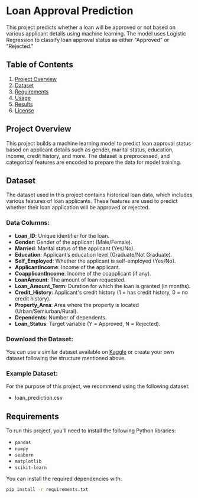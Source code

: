 # Loan Approval Prediction

This project predicts whether a loan will be approved or not based on various applicant details using machine learning. The model uses Logistic Regression to classify loan approval status as either "Approved" or "Rejected."

## Table of Contents
1. [Project Overview](#project-overview)
2. [Dataset](#dataset)
3. [Requirements](#requirements)
4. [Usage](#usage)
5. [Results](#results)
6. [License](#license)

## Project Overview
This project builds a machine learning model to predict loan approval status based on applicant details such as gender, marital status, education, income, credit history, and more. The dataset is preprocessed, and categorical features are encoded to prepare the data for model training.

## Dataset
The dataset used in this project contains historical loan data, which includes various features of loan applicants. These features are used to predict whether their loan application will be approved or rejected. 

### Data Columns:
- **Loan_ID**: Unique identifier for the loan.
- **Gender**: Gender of the applicant (Male/Female).
- **Married**: Marital status of the applicant (Yes/No).
- **Education**: Applicant’s education level (Graduate/Not Graduate).
- **Self_Employed**: Whether the applicant is self-employed (Yes/No).
- **ApplicantIncome**: Income of the applicant.
- **CoapplicantIncome**: Income of the coapplicant (if any).
- **LoanAmount**: The amount of loan requested.
- **Loan_Amount_Term**: Duration for which the loan is granted (in months).
- **Credit_History**: Applicant's credit history (1 = has credit history, 0 = no credit history).
- **Property_Area**: Area where the property is located (Urban/Semiurban/Rural).
- **Dependents**: Number of dependents.
- **Loan_Status**: Target variable (Y = Approved, N = Rejected).

### Download the Dataset:
You can use a similar dataset available on [Kaggle](https://www.kaggle.com/datasets) or create your own dataset following the structure mentioned above.

### Example Dataset:
For the purpose of this project, we recommend using the following dataset:
- loan_prediction.csv

## Requirements
To run this project, you'll need to install the following Python libraries:

- `pandas`
- `numpy`
- `seaborn`
- `matplotlib`
- `scikit-learn`

You can install the required dependencies with:

```bash
pip install -r requirements.txt
